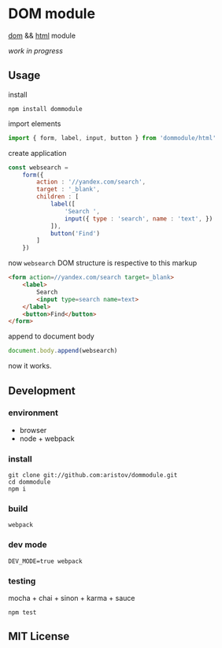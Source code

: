 # DOM module

<!--
todo links: dist, dist global, spec, repl, test, documentation
-->

[dom](http://dom.spec.whatwg.org)
&&
[html](http://html.spec.whatwg.org)
module

<em>work in progress</em>

## Usage

install
```
npm install dommodule
```

import elements
```js
import { form, label, input, button } from 'dommodule/html'
```

create application
```js
const websearch = 
    form({
        action : '//yandex.com/search',
        target : '_blank',
        children : [
            label([
                'Search ',
                input({ type : 'search', name : 'text', })
            ]),
            button('Find')
        ]
    })
```

now `websearch` DOM structure is respective to this markup
```html
<form action=//yandex.com/search target=_blank>
    <label>
        Search 
        <input type=search name=text>
    </label>
    <button>Find</button>
</form>
```

append to document body
```js
document.body.append(websearch)
```

now it works.

## Development

### environment

 - browser
 - node + webpack

### install

```
git clone git://github.com:aristov/dommodule.git
cd dommodule
npm i
```

### build

```
webpack
```

### dev mode

```
DEV_MODE=true webpack
```

### testing

mocha + chai + sinon + karma + sauce

```
npm test
```

## MIT License
